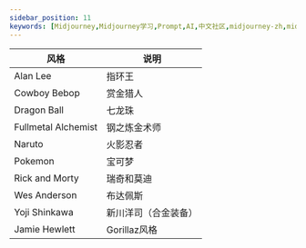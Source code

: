 ```yaml
---
sidebar_position: 11
keywords: [Midjourney,Midjourney学习,Prompt,AI,中文社区,midjourney-zh,midjourney中文教程,prompt,chatgpt-zh,chatgpt,MJ绘画,AI绘画,AI艺术,AI插画,插画,AI,ai,gpt,chatgpt,DALL·E 2,Midjourney,Stable Diffusion,midjourney中文,midjourney入门教程,midjourney中文网,midjourney,midjourney文档,midjourney,midjourney中文指南,midjourney指南,midjourney汉化,midjourney小白教程,midjourney共享账号]
---
```

|风格|说明|
|-|-|
|Alan Lee	|指环王|
|Cowboy Bebop	|赏金猎人|
|Dragon Ball	|七龙珠|
|Fullmetal Alchemist	|钢之炼金术师|
|Naruto	|火影忍者|
|Pokemon	|宝可梦|
|Rick and Morty	|瑞奇和莫迪|
|Wes Anderson	|布达佩斯|
|Yoji Shinkawa	|新川洋司（合金装备）|
|Jamie Hewlett	|Gorillaz风格